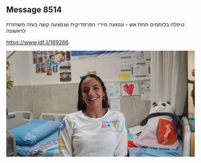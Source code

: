 ## Message 8514

טיפלה בלוחמים תחת אש - ונפגעה מירי:
הפרמדיקית שנפצעה קשה בעזה משחזרת לראשונה

https://www.idf.il/169266

![Photo](8514/8514_photo.jpg)

